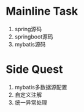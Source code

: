 # Mainline Task
1. spring源码
2. springboot源码
3. mybatis源码


# Side Quest
1. mybatis多数据源配置
2. 自定义注解
3. 统一异常处理